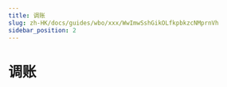 ```yaml
---
title: 调账
slug: zh-HK/docs/guides/wbo/xxx/WwImwSshGikOLfkpbkzcNMprnVh
sidebar_position: 2
---
```



# 调账

